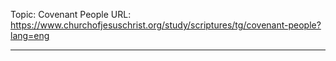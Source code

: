Topic: Covenant People
URL: https://www.churchofjesuschrist.org/study/scriptures/tg/covenant-people?lang=eng

---

